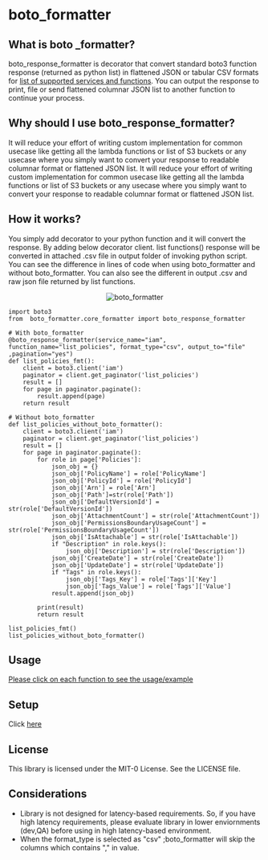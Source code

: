 # boto_formatter
## What is boto _formatter?
boto_response_formatter is decorator that convert standard boto3 function response (returned as python list) in flattened JSON or tabular CSV formats for [list of supported services and functions](https://gitlab.aws.dev/rajeabh/boto_formatter/-/blob/main/docs/supported_services.md). You can output the response to print, file or send flattened columnar JSON list to another function to continue your process.

## Why should I use boto_response_formatter?
It will reduce your effort of writing custom implementation for common usecase like getting all the lambda functions or list of S3 buckets or any usecase where you simply want to convert your response to readable columnar format or flattened JSON list. It will reduce your effort of writing custom implementation for common usecase like getting all the lambda functions or list of S3 buckets or any usecase where you simply want to convert your response to  readable columnar format or flattened JSON list.

## How it works?
You simply add decorator to your python function and it will convert the response. By adding below decorator client. list functions() response will be converted in attached .csv file in output folder of invoking python script. You can see the difference in lines of code when using boto_formatter and without boto_formatter. You can also see the different in output .csv and raw json file returned by list functions.

<p align="center">
  <img src="../imgs/boto_formatter.PNG"  title="boto_formatter">

```
import boto3
from  boto_formatter.core_formatter import boto_response_formatter

# With boto_formatter
@boto_response_formatter(service_name="iam", function_name="list_policies", format_type="csv", output_to="file" ,pagination="yes")
def list_policies_fmt():
    client = boto3.client('iam')
    paginator = client.get_paginator('list_policies')
    result = []
    for page in paginator.paginate():
        result.append(page)
    return result

# Without boto_formatter
def list_policies_without_boto_formatter():
	client = boto3.client('iam')
	paginator = client.get_paginator('list_policies')
	result = []
	for page in paginator.paginate():
		for role in page['Policies']:
			json_obj = {}
			json_obj['PolicyName'] = role['PolicyName']
			json_obj['PolicyId'] = role['PolicyId']
			json_obj['Arn'] = role['Arn']
			json_obj['Path']=str(role['Path'])
			json_obj['DefaultVersionId'] = str(role['DefaultVersionId'])
			json_obj['AttachmentCount'] = str(role['AttachmentCount'])
			json_obj['PermissionsBoundaryUsageCount'] = str(role['PermissionsBoundaryUsageCount'])
			json_obj['IsAttachable'] = str(role['IsAttachable'])
			if "Description" in role.keys():
				json_obj['Description'] = str(role['Description'])
			json_obj['CreateDate'] = str(role['CreateDate'])
			json_obj['UpdateDate'] = str(role['UpdateDate'])
			if "Tags" in role.keys():
				json_obj['Tags_Key'] = role['Tags']['Key']
				json_obj['Tags_Value'] = role['Tags']['Value']
			result.append(json_obj)

		print(result)
		return result

list_policies_fmt()
list_policies_without_boto_formatter()

```
## Usage
[Please click on each function to see the usage/example](https://gitlab.aws.dev/rajeabh/boto_formatter/-/blob/main/docs/supported_services.md)

## Setup
Click [here](https://gitlab.aws.dev/rajeabh/boto_formatter/-/blob/main/docs/setup.md)

## License
This library is licensed under the MIT-0 License. See the LICENSE file.


## Considerations
* Library is not designed for latency-based requirements. So, if you have high latency requirements, please evaluate library in lower enviornments (dev,QA) before using in high latency-based environment.
* When the format_type is selected as "csv" ;boto_formatter will skip the columns which contains "," in value.


